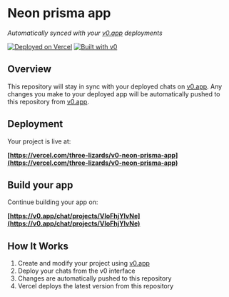 # Neon prisma app

*Automatically synced with your [v0.app](https://v0.app) deployments*

[![Deployed on Vercel](https://img.shields.io/badge/Deployed%20on-Vercel-black?style=for-the-badge&logo=vercel)](https://vercel.com/three-lizards/v0-neon-prisma-app)
[![Built with v0](https://img.shields.io/badge/Built%20with-v0.app-black?style=for-the-badge)](https://v0.app/chat/projects/VloFhjYlvNe)

## Overview

This repository will stay in sync with your deployed chats on [v0.app](https://v0.app).
Any changes you make to your deployed app will be automatically pushed to this repository from [v0.app](https://v0.app).

## Deployment

Your project is live at:

**[https://vercel.com/three-lizards/v0-neon-prisma-app](https://vercel.com/three-lizards/v0-neon-prisma-app)**

## Build your app

Continue building your app on:

**[https://v0.app/chat/projects/VloFhjYlvNe](https://v0.app/chat/projects/VloFhjYlvNe)**

## How It Works

1. Create and modify your project using [v0.app](https://v0.app)
2. Deploy your chats from the v0 interface
3. Changes are automatically pushed to this repository
4. Vercel deploys the latest version from this repository
